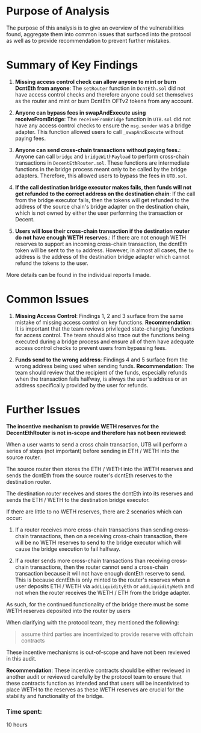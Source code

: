 # Purpose of Analysis
The purpose of this analysis is to give an overview of the vulnerabilities found, aggregate them into common issues that surfaced into the protocol as well as to provide recommendation to prevent further mistakes.

# Summary of Key Findings

1. **Missing access control check can allow anyone to mint or burn DcntEth from anyone**: The `setRouter` function in `DcntEth.sol` did not have access control checks and therefore anyone could set themselves as the router and mint or burn DcntEth OFTv2 tokens from any account.

2. **Anyone can bypass fees in swapAndExecute using receiveFromBridge**: The `receiveFromBridge` function in `UTB.sol` did not have any access control checks to ensure the `msg.sender` was a bridge adapter. This function allowed users to call `_swapAndExecute` without paying fees.

3. **Anyone can send cross-chain transactions without paying fees.**: Anyone can call `bridge` and `bridgeWithPayload` to perform cross-chain transactions in `DecentEthRouter.sol`. These functions are intermediate functions in the bridge process meant only to be called by the bridge adapters. Therefore, this allowed users to bypass the fees in `UTB.sol`.

4. **If the call destination bridge executor makes fails, then funds will not get refunded to the correct address on the destination chain**: If the call from the bridge executor fails, then the tokens will get refunded to the address of the source chain's bridge adapter on the destination chain, which is not owned by either the user performing the transaction or Decent.

5. **Users will lose their cross-chain transaction if the destination router do not have enough WETH reserves.**: If there are not enough WETH reserves to support an incoming cross-chain transaction, the dcntEth token will be sent to the `to` address. However, in almost all cases, the `to` address is the address of the destination bridge adapter which cannot refund the tokens to the user.

More details can be found in the individual reports I made.

# Common Issues

1. **Missing Access Control**: Findings 1, 2 and 3 surface from the same mistake of missing access control on key functions.
**Recommendation**: It is important that the team reviews privileged state-changing functions for access control. The team should also trace out the functions being executed during a bridge process and ensure all of them have adequate access control checks to prevent users from bypassing fees.

2. **Funds send to the wrong address**: Findings 4 and 5 surface from the wrong address being used when sending funds. 
**Recommendation**: The team should review that the recipient of the funds, especially refunds when the transaction fails halfway, is always the user's address or an address specifically provided by the user for refunds.

# Further Issues

**The incentive mechanism to provide WETH reserves for the DecentEthRouter is not in-scope and therefore has not been reviewed**: 

When a user wants to send a cross chain transaction, UTB will perform a series of steps (not important) before sending in ETH / WETH into the source router. 

The source router then stores the ETH / WETH into the WETH reserves and sends the dcntEth from the source router's dcntEth reserves to the destination router.

The destination router receives and stores the dcntEth into its reserves and sends the ETH / WETH to the destination bridge executor.

If there are little to no WETH reserves, there are 2 scenarios which can occur: 

1) If a router receives more cross-chain transactions than sending cross-chain transactions, then on a receiving cross-chain transaction, there will be no WETH reserves to send to the bridge executor which will cause the bridge execution to fail halfway. 

2) If a router sends more cross-chain transactions than receiving cross-chain transactions, then the router cannot send a cross-chain transaction because it will not have enough dcntEth reserve to send. This is because dcntEth is only minted to the router's reserves when a user deposits ETH / WETH via `addLiquidityEth` or `addLiquidityWeth` and not when the router receives the WETH / ETH from the bridge adapter.

As such, for the continued functionality of the bridge there must be some WETH reserves deposited into the router by users

When clarifying with the protocol team, they mentioned the following:

> assume third parties are incentivized to provide reserve with offchain contracts

These incentive mechanisms is out-of-scope and have not been reviewed in this audit.

**Recommendation**: These incentive contracts should be either reviewed in another audit or reviewed carefully by the protocol team to ensure that these contracts function as intended and that users will be incentivised to place WETH to the reserves as these WETH reserves are crucial for the stability and functionality of the bridge.

### Time spent:
10 hours